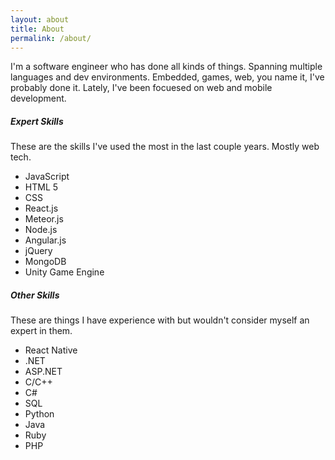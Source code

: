 ```yaml
---
layout: about
title: About
permalink: /about/
---
```


I'm a software engineer who has done all kinds of things. Spanning multiple languages and dev environments. 
Embedded, games, web, you name it, I've probably done it. Lately, I've been focuesed on web and mobile development.

##### Expert Skills
These are the skills I've used the most in the last couple years. Mostly web tech.

* JavaScript
* HTML 5
* CSS
* React.js
* Meteor.js
* Node.js
* Angular.js
* jQuery
* MongoDB
* Unity Game Engine

##### Other Skills
These are things I have experience with but wouldn't consider myself an expert in them.

* React Native
* .NET
* ASP.NET
* C/C++
* C#
* SQL
* Python
* Java
* Ruby
* PHP